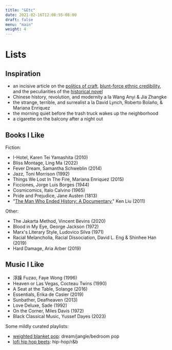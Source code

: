 ```yaml
---
title: "&Etc"
date: 2021-02-16T12:08:55-08:00
draft: false
menu: "main"
weight: 4
---
```


# Lists

## Inspiration

- an incisive article on the [politics of craft](https://proteanmag.com/2023/12/08/notes-on-craft-writing-in-the-hour-of-genocide/), [blunt-force ethnic credibility](https://astra-mag.com/articles/blunt-force-ethnic-credibility/), and the peculiarities of the [historical novel](https://www.thedriftmag.com/past-tense/)
- Chinese history, revolution, and modernity a la Wang Anyi & Jia Zhangke
- the strange, terrible, and surrealist a la David Lynch, Roberto Bolaño, & Mariana Enriquez
- the morning quiet before the trash truck wakes up the neighborhood
- a cigarette on the balcony after a night out

## Books I Like

Fiction: 

- I-Hotel, Karen Tei Yamashita (2010)
- Bliss Montage, Ling Ma (2022)
- Fever Dream, Samantha Schweblin (2014)
- Jazz, Toni Morrison (1992)
- Things We Lost In The Fire, Mariana Enriquez (2015)
- Ficciones, Jorge Luis Borges (1944)
- Cosmicomics, Italo Calvino (1965)
- Pride and Prejudice, Jane Austen (1813)
- "[The Man Who Ended History: A Documentary](https://kenliu.name/blog/2012/01/06/the-man-who-ended-history/)," Ken Liu (2011)

Other: 

- The Jakarta Method, Vincent Bevins (2020)
- Blood in My Eye, George Jackson (1972)
- Marx's Literary Style, Ludovico Silva (1971)
- Racial Melancholia, Racial Dissociation, David L. Eng & Shinhee Han (2019)
- Hard Damage, Aria Arber (2019)

## Music I Like

- 浮躁 Fuzao, Faye Wong (1996)
- Heaven or Las Vegas, Cocteau Twins (1990)
- A Seat at the Table, Solange (2016)
- Essentials, Erika de Casier (2019)
- Sunbather, Deafheaven (2013)
- Love Deluxe, Sade (1992)
- On the Corner, Miles Davis (1972)
- Black Classical Music, Yussef Dayes (2023)

Some mildly curated playlists: 

- [weighted blanket pop](https://open.spotify.com/playlist/3UAY8IC70TzTFWZtour6Fg?si=ziyU5T-PSriVWDsuy-CCkA): dream/jangle/bedroom pop
- [lofi hip hop beets](https://open.spotify.com/playlist/2xYf1IOdN0kdsTC1dxXUEu?si=eeBuPzIlQgal_HFOhcaIvg): hip-hop/r&b
